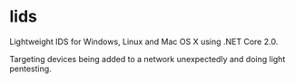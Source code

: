 # lids
Lightweight IDS for Windows, Linux and Mac OS X using .NET Core 2.0.

Targeting devices being added to a network unexpectedly and doing light pentesting.
